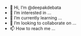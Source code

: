 - 👋 Hi, I’m @deepakdebata
- 👀 I’m interested in ...
- 🌱 I’m currently learning ...
- 💞️ I’m looking to collaborate on ...
- 📫 How to reach me ...

<!---
deepakdebata/deepakdebata is a ✨ special ✨ repository because its `README.md` (this file) appears on your GitHub profile.
You can click the Preview link to take a look at your changes.
--->
